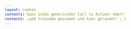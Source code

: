 ```yaml
---
layout: cookie
content1: Ganz schön generischer Call to Action! Oder?
content2: …und trotzdem gescannt und hier gelandet! ;-)
---
```

<div></div>